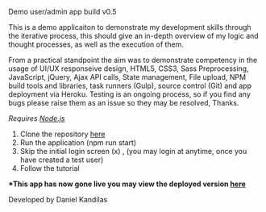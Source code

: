 Demo user/admin app build v0.5

This is a demo applicaiton to demonstrate my development skills through the iterative process, this should give an in-depth overview of my logic and thought processes, as well as the execution of them.

From a practical standpoint the aim was to demonstrate competency in the usage of UI/UX responseive design, HTML5, CSS3, Sass Preprocessing, JavaScript, jQuery, Ajax API calls, State management, File upload, NPM build tools and libraries, task runners (Gulp), source control (Git) and app deployment via Heroku.  Testing is an ongoing process, so if you find any bugs please raise them as an issue so they may be resolved, Thanks.

<i>Requires <a href="https://nodejs.org/en/" target="_blank">Node.js</a></i>

1. Clone the repository <a href="https://github.com/catalystweb/app-demo.git" target="_blank">here</a>
2. Run the application (npm run start)
3. Skip the initial login screen (x) , (you may login at anytime, once you have created a test user)
4. Follow the tutorial 

<b>*This app has now gone live you may view the deployed version <a href="https://catalystweb.herokuapp.com" target="_blank">here</a></b>


Developed by Daniel Kandilas
